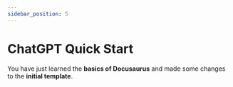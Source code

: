```yaml
---
sidebar_position: 5
---
```


# ChatGPT Quick Start

You have just learned the **basics of Docusaurus** and made some changes to the **initial template**.
